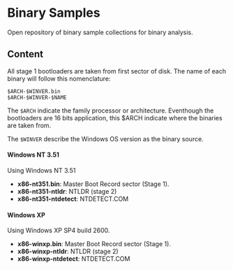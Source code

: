 # Binary Samples

Open repository of binary sample collections for binary analysis.

## Content

All stage 1 bootloaders are taken from first sector of disk. The name of each binary will follow this nomenclature:

```
$ARCH-$WINVER.bin
$ARCH-$WINVER-$NAME
```

The `$ARCH` indicate the family processor or architecture. Eventhough the bootloaders are 16 bits application, this $ARCH indicate where the binaries are taken from.

The `$WINVER` describe the Windows OS version as the binary source. 

#### Windows NT 3.51

Using Windows NT 3.51

- **x86-nt351.bin**: Master Boot Record sector (Stage 1).
- **x86-nt351-ntldr**: NTLDR (stage 2)
- **x86-nt351-ntdetect**: NTDETECT.COM

#### Windows XP

Using Windows XP SP4 build 2600.

- **x86-winxp.bin**: Master Boot Record sector (Stage 1).
- **x86-winxp-ntldr**: NTLDR (stage 2)
- **x86-winxp-ntdetect**: NTDETECT.COM
